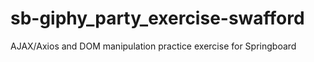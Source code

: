 # sb-giphy_party_exercise-swafford
AJAX/Axios and DOM manipulation practice exercise for Springboard

